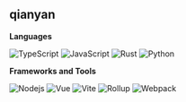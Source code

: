 ## qianyan



**Languages**

![TypeScript](https://img.shields.io/badge/TypeScript-000?&logo=TypeScript&labelColor=000)
![JavaScript](https://img.shields.io/badge/JavaScript-000?&logo=JavaScript&labelColor=000)
![Rust](https://img.shields.io/badge/Rust-000?&logo=Rust&labelColor=000)
![Python](https://img.shields.io/badge/Python-000?&logo=Python&labelColor=000)

**Frameworks and Tools**

![Nodejs](https://img.shields.io/badge/Nodejs%20%20%20%20-000?&logo=nodedotjs&labelColor=000)
![Vue](https://img.shields.io/badge/-Vue-000?&logo=Vuedotjs&labelColor=000)
![Vite](https://img.shields.io/badge/Vite-000?&logo=vite&labelColor=000)
![Rollup](https://img.shields.io/badge/Rollup-000?&logo=rollupdotjs&labelColor=000)
![Webpack](https://img.shields.io/badge/Webpack-000?&logo=webpack&labelColor=000)

